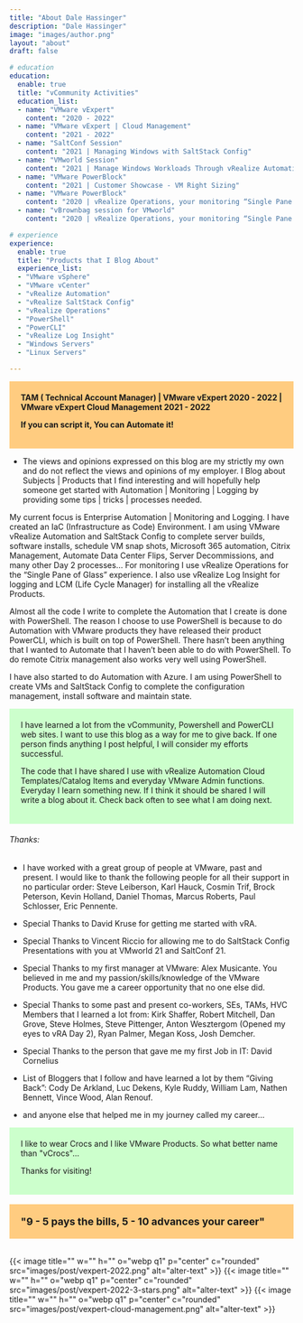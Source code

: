 ```yaml
---
title: "About Dale Hassinger"
description: "Dale Hassinger"
image: "images/author.png"
layout: "about"
draft: false

# education
education:
  enable: true
  title: "vCommunity Activities"
  education_list:
  - name: "VMware vExpert"
    content: "2020 - 2022"
  - name: "VMware vExpert | Cloud Management"
    content: "2021 - 2022"
  - name: "SaltConf Session"
    content: "2021 | Managing Windows with SaltStack Config"
  - name: "VMworld Session"
    content: "2021 | Manage Windows Workloads Through vRealize Automation SaltStack Config [MCL1895]"
  - name: "VMware PowerBlock"
    content: "2021 | Customer Showcase - VM Right Sizing"
  - name: "VMware PowerBlock"
    content: "2020 | vRealize Operations, your monitoring “Single Pane of Glass”"
  - name: "vBrownbag session for VMworld"
    content: "2020 | vRealize Operations, your monitoring “Single Pane of Glass"

# experience
experience:
  enable: true
  title: "Products that I Blog About"
  experience_list:
  - "VMware vSphere"
  - "VMware vCenter"
  - "vRealize Automation"
  - "vRealize SaltStack Config"
  - "vRealize Operations"
  - "PowerShell"
  - "PowerCLI"
  - "vRealize Log Insight"
  - "Windows Servers"
  - "Linux Servers"

---
```


<div style="background-color:#ffcc80; Padding:20px;" ><b>
TAM ( Technical Account Manager) | VMware vExpert 2020 - 2022 | VMware vExpert Cloud Management 2021 - 2022  

If you can script it, You can Automate it!  
</b></div>

* The views and opinions expressed on this blog are my strictly my own and do not reflect the views and opinions of my employer. I Blog about Subjects | Products that I find interesting and will hopefully help someone get started with Automation | Monitoring | Logging by providing some tips | tricks | processes needed.  

My current focus is Enterprise Automation | Monitoring and Logging. I have created an IaC (Infrastructure as Code) Environment. I am using VMware vRealize Automation and SaltStack Config to complete server builds, software installs, schedule VM snap shots, Microsoft 365 automation, Citrix Management, Automate Data Center Flips, Server Decommissions, and many other Day 2 processes… For monitoring I use vRealize Operations for the “Single Pane of Glass” experience. I also use vRealize Log Insight for logging and LCM (Life Cycle Manager) for installing all the vRealize Products.

Almost all the code I write to complete the Automation that I create is done with PowerShell. The reason I choose to use PowerShell is because to do Automation with VMware products they have released their product PowerCLI, which is built on top of PowerShell. There hasn’t been anything that I wanted to Automate that I haven’t been able to do with PowerShell. To do remote Citrix management also works very well using PowerShell.

I have also started to do Automation with Azure. I am using PowerShell to create VMs and SaltStack Config to complete the configuration management, install software and maintain state.  

<div style="background-color:#ccffcc; Padding:20px;" >
I have learned a lot from the vCommunity, Powershell and PowerCLI web sites. I want to use this blog as a way for me to give back. If one person finds anything I post helpful, I will consider my efforts successful.

The code that I have shared I use with vRealize Automation Cloud Templates/Catalog Items and everyday VMware Admin functions. Everyday I learn something new. If I think it should be shared I will write a blog about it. Check back often to see what I am doing next.  
</div>

###### Thanks:

* I have worked with a great group of people at VMware, past and present. I would like to thank the following people for all their support in no particular order: Steve Leiberson, Karl Hauck, Cosmin Trif, Brock Peterson, Kevin Holland, Daniel Thomas, Marcus Roberts, Paul Schlosser, Eric Pennente.

* Special Thanks to David Kruse for getting me started with vRA.

* Special Thanks to Vincent Riccio for allowing me to do SaltStack Config Presentations with you at VMworld 21 and SaltConf 21.  

* Special Thanks to my first manager at VMware: Alex Musicante. You believed in me and my passion/skills/knowledge of the VMware Products. You gave me a career opportunity that no one else did.

* Special Thanks to some past and present co-workers, SEs, TAMs, HVC Members that I learned a lot from: Kirk Shaffer, Robert Mitchell, Dan Grove, Steve Holmes, Steve Pittenger, Anton Wesztergom (Opened my eyes to vRA Day 2), Ryan Palmer, Megan Koss, Josh Demcher.

* Special Thanks to the person that gave me my first Job in IT: David Cornelius

* List of Bloggers that I follow and have learned a lot by them “Giving Back”: Cody De Arkland, Luc Dekens, Kyle Ruddy, William Lam, Nathen Bennett, Vince Wood, Alan Renouf.

* and anyone else that helped me in my journey called my career…

<div style="background-color:#ccffcc; Padding:20px;" >
I like to wear Crocs and I like VMware Products. So what better name than "vCrocs"...

Thanks for visiting!
</div>

<div><br></div>

<div style="background-color:#ffcc80; Padding:20px; font-size:18px;" >
  <b>"9 - 5 pays the bills, 5 - 10 advances your career"</b>
</div>

<div><br></div>

{{< image title="" w="" h="" o="webp q1" p="center" c="rounded" src="images/post/vexpert-2022.png" alt="alter-text" >}}
{{< image title="" w="" h="" o="webp q1" p="center" c="rounded" src="images/post/vexpert-2022-3-stars.png" alt="alter-text" >}}
{{< image title="" w="" h="" o="webp q1" p="center" c="rounded" src="images/post/vexpert-cloud-management.png" alt="alter-text" >}}
